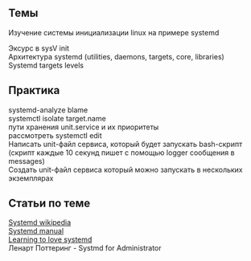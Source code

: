 ## Темы
Изучение системы инициализации linux на примере systemd  

Эксурс в sysV init  
Архитектура systemd (utilities, daemons, targets, core, libraries)  
Systemd targets levels  


## Практика
systemd-analyze blame  
systemctl isolate target.name  
пути хранения unit.service и их приоритеты  
рассмотреть systemctl edit  
Написать unit-файл сервиса, который будет запускать bash-скрипт (скрипт каждые 10 секунд пишет с помощью logger сообщения в messages)  
Создать unit-файл сервиса который можно запускать в нескольких экземплярах  

## Статьи по теме
[Systemd wikipedia](https://ru.wikipedia.org/wiki/Systemd)  
[Systemd manual](https://wiki.archlinux.org/title/Systemd_(%D0%A0%D1%83%D1%81%D1%81%D0%BA%D0%B8%D0%B9))  
[Learning to love systemd](https://opensource.com/article/20/4/systemd)  
Ленарт Поттеринг - Systmd for Administrator
